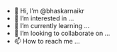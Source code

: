 - 👋 Hi, I’m @bhaskarnaikr
- 👀 I’m interested in ...
- 🌱 I’m currently learning ...
- 💞️ I’m looking to collaborate on ...
- 📫 How to reach me ...

<!---
bhaskarnaikr/bhaskarnaikr is a ✨ special ✨ repository because its `README.md` (this file) appears on your GitHub profile.
You can click the Preview link to take a look at your changes.
--->
